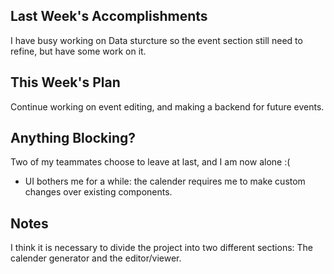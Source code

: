 ## Last Week's Accomplishments

I have busy working on Data sturcture so the event section still need to refine, but have some work on it.

## This Week's Plan

Continue working on event editing, and making a backend for future events.

## Anything Blocking?

Two of my teammates choose to leave at last, and I am now alone :(

- UI bothers me for a while: the calender requires me to make custom changes over existing components.

## Notes

I think it is necessary to divide the project into two different sections: The calender generator and the editor/viewer.
